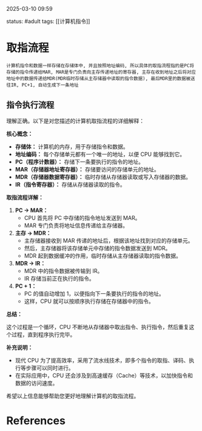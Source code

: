 2025-03-10    09:59

status: #adult 
tags: [[计算机指令]]


# 取指流程

```
计算机指令和数据一样存储在存储体中, 并且按照地址编码, 所以具体的取指流程指的是PC将存储的指令传递给MAR, MAR是专门负责向主存传递地址的寄存器, 主存在收到地址之后将对应地址中的数据传递给MDR(MDR临时存储从主存储器中读取的指令数据), 最后MDR里的数据被送往IR, PC+1, 自动生成下一条地址
```
## 指令执行流程

理解正确。以下是对您描述的计算机取指流程的详细解释：

**核心概念：**

- **存储体：** 计算机的内存，用于存储指令和数据。
- **地址编码：** 每个存储单元都有一个唯一的地址，以便 CPU 能够找到它。
- **PC（程序计数器）：** 存储下一条要执行的指令的地址。
- **MAR（存储器地址寄存器）：** 存储要访问的存储单元的地址。
- **MDR（存储器数据寄存器）：** 临时存储从存储器读取或写入存储器的数据。
- **IR（指令寄存器）：** 存储从存储器读取的指令。

**取指流程详解：**

1. **PC -> MAR：**
    - CPU 首先将 PC 中存储的指令地址发送到 MAR。
    - MAR 专门负责将地址信息传递给主存储器。
2. **主存 -> MDR：**
    - 主存储器接收到 MAR 传递的地址后，根据该地址找到对应的存储单元。
    - 然后，主存储器将该存储单元中存储的指令数据发送到 MDR。
    - MDR 起到数据缓冲的作用，临时存储从主存储器读取的指令数据。
3. **MDR -> IR：**
    - MDR 中的指令数据被传输到 IR。
    - IR 存储当前正在执行的指令。
4. **PC + 1：**
    - PC 的值自动增加 1，以便指向下一条要执行的指令的地址。
    - 这样，CPU 就可以按顺序执行存储在存储器中的指令。

**总结：**

这个过程是一个循环，CPU 不断地从存储器中取出指令、执行指令，然后重复这个过程，直到程序执行完毕。

**补充说明：**

- 现代 CPU 为了提高效率，采用了流水线技术，即多个指令的取指、译码、执行等步骤可以同时进行。
- 在实际应用中，CPU 还会涉及到高速缓存（Cache）等技术，以加快指令和数据的访问速度。

希望以上信息能够帮助您更好地理解计算机的取指流程。

# References
